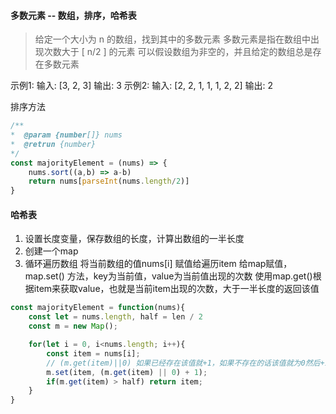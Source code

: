 #### 多数元素 -- 数组，排序，哈希表
> 给定一个大小为 n 的数组，找到其中的多数元素
> 多数元素是指在数组中出现次数大于 [ n/2 ] 的元素
> 可以假设数组为非空的，并且给定的数组总是存在多数元素

示例1:
    输入: [3, 2, 3]
    输出: 3
示例2:
    输入: [2, 2, 1, 1, 1, 2, 2]
    输出: 2

排序方法
```js
/**
*  @param {number[]} nums
*  @retrun {number}
*/
const majorityElement = (nums) => {
    nums.sort((a,b) => a-b)
    return nums[parseInt(nums.length/2)]
}
```
#### 哈希表
1. 设置长度变量，保存数组的长度，计算出数组的一半长度
2. 创建一个map
3. 循环遍历数组
    将当前数组的值nums[i] 赋值给遍历item
    给map赋值，map.set() 方法，key为当前值，value为当前值出现的次数
    使用map.get()根据item来获取value，也就是当前item出现的次数，大于一半长度的返回该值
```js
const majorityElement = function(nums){
    const let = nums.length, half = len / 2
    const m = new Map();

    for(let i = 0, i<nums.length; i++){
        const item = nums[i];
        // (m.get(item)||0) 如果已经存在该值就+1，如果不存在的话该值就为0然后+1
        m.set(item, (m.get(item) || 0) + 1);
        if(m.get(item) > half) return item;
    }
}
```